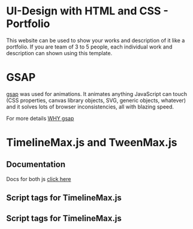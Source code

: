 # UI-Design with HTML and CSS - Portfolio

This website can be used to show your works and description of it like a portfolio.
If you are team of 3 to 5 people, each individual work and description can shown using this template.

# GSAP

[gsap](https://cdnjs.com/libraries/gsap) was used for animations.
It animates anything JavaScript can touch (CSS properties, canvas library objects, SVG, generic objects, whatever) and it solves lots of browser inconsistencies, all with blazing speed.

For more details [WHY gsap](http://greensock.com/why-gsap/)

# TimelineMax.js and TweenMax.js

## Documentation

Docs for both js [click here](https://greensock.com/docs/)

## Script tags for TimelineMax.js

<script
      src="https://cdnjs.cloudflare.com/ajax/libs/gsap/2.1.3/TweenMax.min.js"
      integrity="sha256-lPE3wjN2a7ABWHbGz7+MKBJaykyzqCbU96BJWjio86U="
      crossorigin="anonymous"
></script>

## Script tags for TimelineMax.js

<script
      src="https://cdnjs.cloudflare.com/ajax/libs/gsap/2.1.3/TimelineMax.min.js"
      integrity="sha256-fIkQKQryItPqpaWZbtwG25Jp2p5ujqo/NwJrfqAB+Qk="
      crossorigin="anonymous"
></script>
